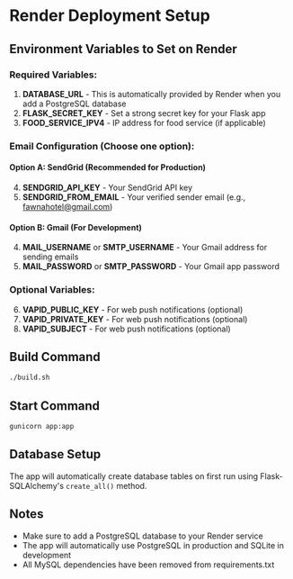 # Render Deployment Setup

## Environment Variables to Set on Render

### Required Variables:
1. **DATABASE_URL** - This is automatically provided by Render when you add a PostgreSQL database
2. **FLASK_SECRET_KEY** - Set a strong secret key for your Flask app
3. **FOOD_SERVICE_IPV4** - IP address for food service (if applicable)

### Email Configuration (Choose one option):

#### Option A: SendGrid (Recommended for Production)
4. **SENDGRID_API_KEY** - Your SendGrid API key
5. **SENDGRID_FROM_EMAIL** - Your verified sender email (e.g., fawnahotel@gmail.com)

#### Option B: Gmail (For Development)
4. **MAIL_USERNAME** or **SMTP_USERNAME** - Your Gmail address for sending emails
5. **MAIL_PASSWORD** or **SMTP_PASSWORD** - Your Gmail app password

### Optional Variables:
6. **VAPID_PUBLIC_KEY** - For web push notifications (optional)
7. **VAPID_PRIVATE_KEY** - For web push notifications (optional)
8. **VAPID_SUBJECT** - For web push notifications (optional)

## Build Command
```bash
./build.sh
```

## Start Command
```bash
gunicorn app:app
```

## Database Setup
The app will automatically create database tables on first run using Flask-SQLAlchemy's `create_all()` method.

## Notes
- Make sure to add a PostgreSQL database to your Render service
- The app will automatically use PostgreSQL in production and SQLite in development
- All MySQL dependencies have been removed from requirements.txt
